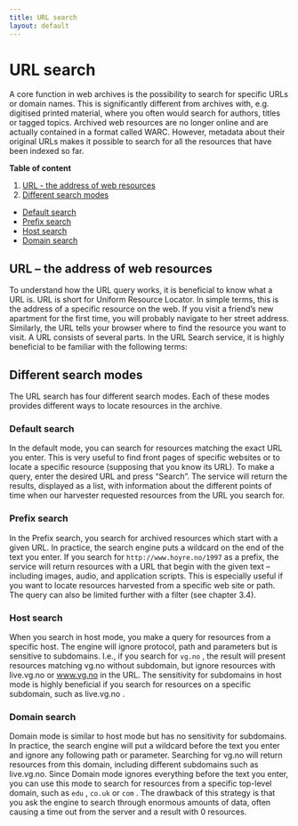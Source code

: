 ```yaml
---
title: URL search
layout: default
---
```


# URL search
A core function in web archives is the possibility to search for specific URLs or domain names. This is significantly different from archives with, e.g. digitised printed material, where you often would search for authors, titles or tagged topics.
Archived web resources are no longer online and are actually contained in a format called WARC. However, metadata about their original URLs makes it possible to search for all the resources that have been indexed so far.

**Table of content**
1. [URL - the address of web resources](#url--the-address-of-web-resources)
2. [Different search modes](#different-search-modes)
  - [Default search](#default-search)
  - [Prefix search](#prefix-search)
  - [Host search](#host-search)
  - [Domain search](#domain-search)

## URL – the address of web resources
To understand how the URL query works, it is beneficial to know what a URL is.
URL is short for Uniform Resource Locator. In simple terms, this is the address of a specific resource on the web. If you visit a friend’s new apartment for the first time, you will probably navigate to her street address. Similarly, the URL tells your browser where to find the resource you want to visit.
A URL consists of several parts. In the URL Search service, it is highly beneficial to be familiar with the following terms:

## Different search modes
The URL search has four different search modes. Each of these modes provides different ways to locate resources in the archive.

### Default search
In the default mode, you can search for resources matching the exact URL you enter. This is very useful to find front pages of specific websites or to locate a specific resource (supposing that you know its URL).
To make a query, enter the desired URL and press “Search”.
The service will return the results, displayed as a list, with information about the different points of time when our harvester requested resources from the URL you search for.

### Prefix search
In the Prefix search, you search for archived resources which start with a given URL. In practice, the search engine puts a wildcard on the end of the text you enter.
If you search for `http://www.hoyre.no/1997` as a prefix, the service will return resources with a URL that begin with the given text – including images, audio, and application scripts. This is especially useful if you want to locate resources harvested from a specific web site or path. The query can also be limited further with a filter (see chapter 3.4).

### Host search
When you search in host mode, you make a query for resources from a specific host. The engine will ignore protocol, path and parameters but is sensitive to subdomains.
I.e., if you search for `vg.no` , the result will present resources matching vg.no without subdomain, but ignore resources with live.vg.no or www.vg.no in the URL.
The sensitivity for subdomains in host mode is highly beneficial if you search for resources on a specific subdomain, such as live.vg.no .

### Domain search
Domain mode is similar to host mode but has no sensitivity for subdomains. In practice, the search engine will put a wildcard before the text you enter and ignore any following path or parameter.
Searching for vg.no will return resources from this domain, including different subdomains such as live.vg.no.
Since Domain mode ignores everything before the text you enter, you can use this mode to search for resources from a specific top-level domain, such as `edu` , `co.uk` or `com` . The drawback of this strategy is that you ask the engine to search through enormous amounts of data, often causing a time out from the server and a result with 0 resources. 
